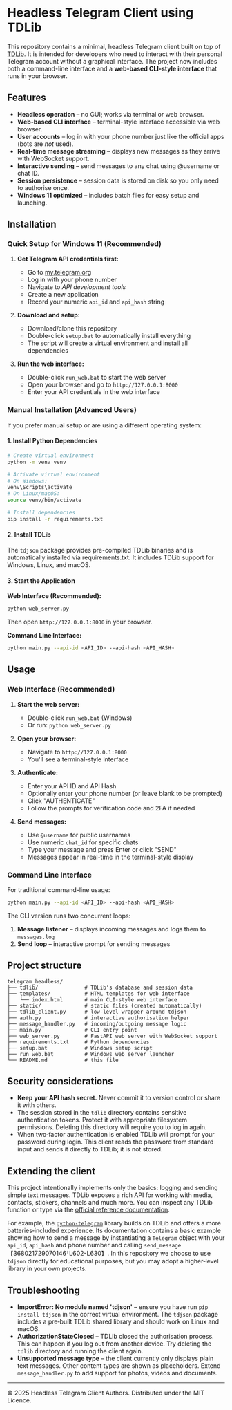 # Headless Telegram Client using TDLib

This repository contains a minimal, headless Telegram client built on
top of [TDLib](https://github.com/tdlib/td).  It is intended for
developers who need to interact with their personal Telegram account
without a graphical interface. The project now includes both a 
command-line interface and a **web-based CLI-style interface** that
runs in your browser.

## Features

* **Headless operation** – no GUI; works via terminal or web browser.
* **Web-based CLI interface** – terminal-style interface accessible via web browser.
* **User accounts** – log in with your phone number just like the
  official apps (bots are *not* used).
* **Real‑time message streaming** – displays new messages as they
  arrive with WebSocket support.
* **Interactive sending** – send messages to any chat using @username or chat ID.
* **Session persistence** – session data is stored on disk so you
  only need to authorise once.
* **Windows 11 optimized** – includes batch files for easy setup and launching.

## Installation

### Quick Setup for Windows 11 (Recommended)

1. **Get Telegram API credentials first:**
   - Go to [my.telegram.org](https://my.telegram.org)
   - Log in with your phone number
   - Navigate to *API development tools*
   - Create a new application
   - Record your numeric `api_id` and `api_hash` string

2. **Download and setup:**
   - Download/clone this repository
   - Double-click `setup.bat` to automatically install everything
   - The script will create a virtual environment and install all dependencies

3. **Run the web interface:**
   - Double-click `run_web.bat` to start the web server
   - Open your browser and go to `http://127.0.0.1:8000`
   - Enter your API credentials in the web interface

### Manual Installation (Advanced Users)

If you prefer manual setup or are using a different operating system:

#### 1. Install Python Dependencies

```bash
# Create virtual environment
python -m venv venv

# Activate virtual environment
# On Windows:
venv\Scripts\activate
# On Linux/macOS:
source venv/bin/activate

# Install dependencies
pip install -r requirements.txt
```

#### 2. Install TDLib

The `tdjson` package provides pre-compiled TDLib binaries and is automatically
installed via requirements.txt. It includes TDLib support for Windows, Linux, and macOS.

#### 3. Start the Application

**Web Interface (Recommended):**
```bash
python web_server.py
```
Then open `http://127.0.0.1:8000` in your browser.

**Command Line Interface:**
```bash
python main.py --api-id <API_ID> --api-hash <API_HASH>
```

## Usage

### Web Interface (Recommended)

1. **Start the web server:**
   - Double-click `run_web.bat` (Windows)
   - Or run: `python web_server.py`

2. **Open your browser:**
   - Navigate to `http://127.0.0.1:8000`
   - You'll see a terminal-style interface

3. **Authenticate:**
   - Enter your API ID and API Hash
   - Optionally enter your phone number (or leave blank to be prompted)
   - Click "AUTHENTICATE"
   - Follow the prompts for verification code and 2FA if needed

4. **Send messages:**
   - Use `@username` for public usernames
   - Use numeric `chat_id` for specific chats
   - Type your message and press Enter or click "SEND"
   - Messages appear in real-time in the terminal-style display

### Command Line Interface

For traditional command-line usage:

```bash
python main.py --api-id <API_ID> --api-hash <API_HASH>
```

The CLI version runs two concurrent loops:
1. **Message listener** – displays incoming messages and logs them to `messages.log`
2. **Send loop** – interactive prompt for sending messages

## Project structure

```text
telegram_headless/
├── tdlib/               # TDLib's database and session data
├── templates/           # HTML templates for web interface
│   └── index.html       # main CLI-style web interface
├── static/              # static files (created automatically)
├── tdlib_client.py      # low‑level wrapper around tdjson
├── auth.py              # interactive authorisation helper
├── message_handler.py   # incoming/outgoing message logic
├── main.py              # CLI entry point
├── web_server.py        # FastAPI web server with WebSocket support
├── requirements.txt     # Python dependencies
├── setup.bat            # Windows setup script
├── run_web.bat          # Windows web server launcher
└── README.md            # this file
```

## Security considerations

* **Keep your API hash secret.** Never commit it to version control
  or share it with others.
* The session stored in the `tdlib` directory contains sensitive
  authentication tokens.  Protect it with appropriate filesystem
  permissions.  Deleting this directory will require you to log in
  again.
* When two‑factor authentication is enabled TDLib will prompt for
  your password during login.  This client reads the password from
  standard input and sends it directly to TDLib; it is not stored.

## Extending the client

This project intentionally implements only the basics: logging and
sending simple text messages.  TDLib exposes a rich API for working
with media, contacts, stickers, channels and much more.  You can
inspect any TDLib function or type via the [official reference
documentation](https://core.telegram.org/tdlib/docs/classtd_1_1td__api_1_1_function.html).

For example, the [`python-telegram`](https://pypi.org/project/python-telegram/)
library builds on TDLib and offers a more batteries‑included
experience.  Its documentation contains a basic example showing how
to send a message by instantiating a `Telegram` object with your
`api_id`, `api_hash` and phone number and calling `send_message`
【368021729070146†L602-L630】.  In this repository we choose to use
`tdjson` directly for educational purposes, but you may adopt a
higher‑level library in your own projects.

## Troubleshooting

* **ImportError: No module named 'tdjson'** – ensure you have run
  `pip install tdjson` in the correct virtual environment.  The
  `tdjson` package includes a pre‑built TDLib shared library and
  should work on Linux and macOS.
* **AuthorizationStateClosed** – TDLib closed the authorisation
  process.  This can happen if you log out from another device.  Try
  deleting the `tdlib` directory and running the client again.
* **Unsupported message type** – the client currently only
  displays plain text messages.  Other content types are shown as
  placeholders.  Extend `message_handler.py` to add support for
  photos, videos and documents.

---

© 2025 Headless Telegram Client Authors.  Distributed under the
MIT Licence.
